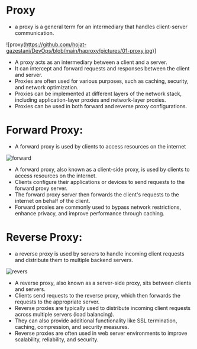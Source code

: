 # Proxy

* a proxy is a general term for an intermediary that handles client-server communication. 

![proxy(https://github.com/hojat-gazestani/DevOps/blob/main/haproxy/pictures/01-proxy.jpg)]

- A proxy acts as an intermediary between a client and a server.
- It can intercept and forward requests and responses between the client and server.
- Proxies are often used for various purposes, such as caching, security, and network optimization.
- Proxies can be implemented at different layers of the network stack, including application-layer proxies and network-layer proxies.
- Proxies can be used in both forward and reverse proxy configurations.

# Forward Proxy:

* A forward proxy is used by clients to access resources on the internet

![forward](https://github.com/hojat-gazestani/DevOps/blob/main/haproxy/pictures/02-%20forward%20proxy.jpg)

- A forward proxy, also known as a client-side proxy, is used by clients to access resources on the internet.
- Clients configure their applications or devices to send requests to the forward proxy server.
- The forward proxy server then forwards the client's requests to the internet on behalf of the client.
- Forward proxies are commonly used to bypass network restrictions, enhance privacy, and improve performance through caching.

# Reverse Proxy:

* a reverse proxy is used by servers to handle incoming client requests and distribute them to multiple backend servers. 

![revers](https://github.com/hojat-gazestani/DevOps/blob/main/haproxy/pictures/03-reverse%20proxy.jpg)

- A reverse proxy, also known as a server-side proxy, sits between clients and servers.
- Clients send requests to the reverse proxy, which then forwards the requests to the appropriate server.
- Reverse proxies are typically used to distribute incoming client requests across multiple servers (load balancing).
- They can also provide additional functionality like SSL termination, caching, compression, and security measures.
- Reverse proxies are often used in web server environments to improve scalability, reliability, and security.
